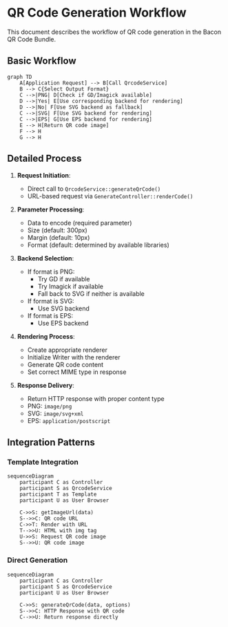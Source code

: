 # QR Code Generation Workflow

This document describes the workflow of QR code generation in the Bacon QR Code Bundle.

## Basic Workflow

```mermaid
graph TD
    A[Application Request] --> B[Call QrcodeService]
    B --> C{Select Output Format}
    C -->|PNG| D[Check if GD/Imagick available]
    D -->|Yes| E[Use corresponding backend for rendering]
    D -->|No| F[Use SVG backend as fallback]
    C -->|SVG| F[Use SVG backend for rendering]
    C -->|EPS| G[Use EPS backend for rendering]
    E --> H[Return QR code image]
    F --> H
    G --> H
```

## Detailed Process

1. **Request Initiation**:
   - Direct call to `QrcodeService::generateQrCode()`
   - URL-based request via `GenerateController::renderCode()`

2. **Parameter Processing**:
   - Data to encode (required parameter)
   - Size (default: 300px)
   - Margin (default: 10px)
   - Format (default: determined by available libraries)

3. **Backend Selection**:
   - If format is PNG:
     - Try GD if available
     - Try Imagick if available
     - Fall back to SVG if neither is available
   - If format is SVG:
     - Use SVG backend
   - If format is EPS:
     - Use EPS backend

4. **Rendering Process**:
   - Create appropriate renderer
   - Initialize Writer with the renderer
   - Generate QR code content
   - Set correct MIME type in response

5. **Response Delivery**:
   - Return HTTP response with proper content type
   - PNG: `image/png`
   - SVG: `image/svg+xml`
   - EPS: `application/postscript`

## Integration Patterns

### Template Integration

```mermaid
sequenceDiagram
    participant C as Controller
    participant S as QrcodeService
    participant T as Template
    participant U as User Browser

    C->>S: getImageUrl(data)
    S-->>C: QR code URL
    C->>T: Render with URL
    T-->>U: HTML with img tag
    U->>S: Request QR code image
    S-->>U: QR code image
```

### Direct Generation

```mermaid
sequenceDiagram
    participant C as Controller
    participant S as QrcodeService
    participant U as User Browser

    C->>S: generateQrCode(data, options)
    S-->>C: HTTP Response with QR code
    C-->>U: Return response directly
```
